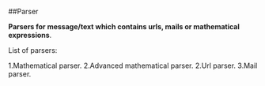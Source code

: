 ##Parser

**Parsers for message/text which contains urls, mails or mathematical expressions**.

List of parsers:

1.Mathematical parser.
2.Advanced mathematical parser.
2.Url parser.
3.Mail parser.
